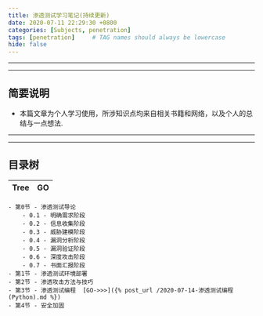 ```yaml
---
title: 渗透测试学习笔记(持续更新)
date: 2020-07-11 22:29:30 +0800
categories: [Subjects, penetration]
tags: [penetration]     # TAG names should always be lowercase 
hide: false
---
```





---
---


## 简要说明
- 本篇文章为个人学习使用，所涉知识点均来自相关书籍和网络，以及个人的总结与一点想法.


--- 
---   


##  目录树
Tree | GO
---- | ----
    - 第0节 - 渗透测试导论 
        - 0.1 - 明确需求阶段 
        - 0.2 - 信息收集阶段
        - 0.3 - 威胁建模阶段
        - 0.4 - 漏洞分析阶段
        - 0.5 - 漏洞验证阶段
        - 0.6 - 深度攻击阶段
        - 0.7 - 书面汇报阶段
    - 第1节 - 渗透测试环境部署
    - 第2节 - 渗透攻击方法与技巧
    - 第3节 - 渗透测试编程  [GO->>>]({% post_url /2020-07-14-渗透测试编程(Python).md %})
    - 第4节 - 安全加固